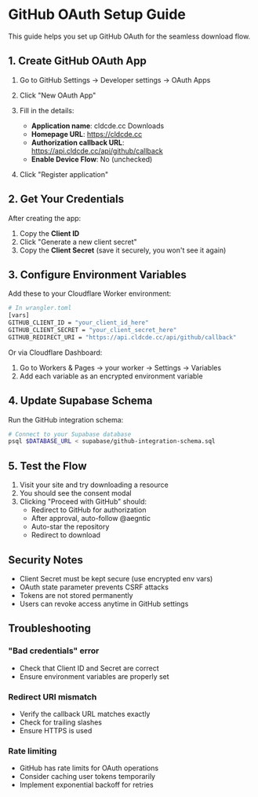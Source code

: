 # GitHub OAuth Setup Guide

This guide helps you set up GitHub OAuth for the seamless download flow.

## 1. Create GitHub OAuth App

1. Go to GitHub Settings → Developer settings → OAuth Apps
2. Click "New OAuth App"
3. Fill in the details:
   - **Application name**: cldcde.cc Downloads
   - **Homepage URL**: https://cldcde.cc
   - **Authorization callback URL**: https://api.cldcde.cc/api/github/callback
   - **Enable Device Flow**: No (unchecked)

4. Click "Register application"

## 2. Get Your Credentials

After creating the app:
1. Copy the **Client ID**
2. Click "Generate a new client secret"
3. Copy the **Client Secret** (save it securely, you won't see it again)

## 3. Configure Environment Variables

Add these to your Cloudflare Worker environment:

```bash
# In wrangler.toml
[vars]
GITHUB_CLIENT_ID = "your_client_id_here"
GITHUB_CLIENT_SECRET = "your_client_secret_here"
GITHUB_REDIRECT_URI = "https://api.cldcde.cc/api/github/callback"
```

Or via Cloudflare Dashboard:
1. Go to Workers & Pages → your worker → Settings → Variables
2. Add each variable as an encrypted environment variable

## 4. Update Supabase Schema

Run the GitHub integration schema:

```bash
# Connect to your Supabase database
psql $DATABASE_URL < supabase/github-integration-schema.sql
```

## 5. Test the Flow

1. Visit your site and try downloading a resource
2. You should see the consent modal
3. Clicking "Proceed with GitHub" should:
   - Redirect to GitHub for authorization
   - After approval, auto-follow @aegntic
   - Auto-star the repository
   - Redirect to download

## Security Notes

- Client Secret must be kept secure (use encrypted env vars)
- OAuth state parameter prevents CSRF attacks
- Tokens are not stored permanently
- Users can revoke access anytime in GitHub settings

## Troubleshooting

### "Bad credentials" error
- Check that Client ID and Secret are correct
- Ensure environment variables are properly set

### Redirect URI mismatch
- Verify the callback URL matches exactly
- Check for trailing slashes
- Ensure HTTPS is used

### Rate limiting
- GitHub has rate limits for OAuth operations
- Consider caching user tokens temporarily
- Implement exponential backoff for retries